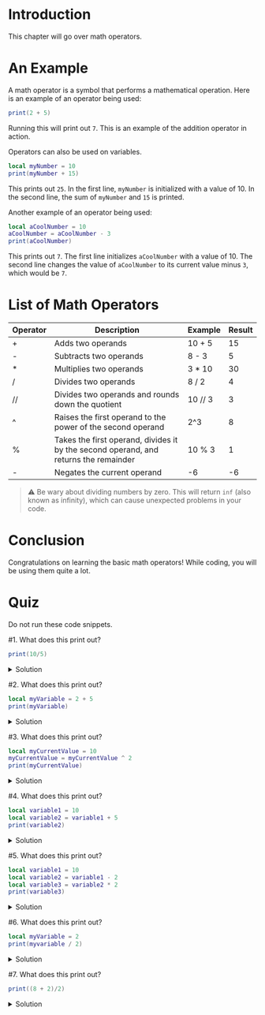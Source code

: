 # Introduction

This chapter will go over math operators.

# An Example

A math operator is a symbol that performs a mathematical operation. Here is an example of an operator being used:

```lua
print(2 + 5)
```

Running this will print out `7`. This is an example of the addition operator in action.

Operators can also be used on variables.

```lua
local myNumber = 10
print(myNumber + 15)
```

This prints out `25`. In the first line, `myNumber` is initialized with a value of 10. In the second line, the sum of `myNumber` and `15` is printed.

Another example of an operator being used:

```lua
local aCoolNumber = 10
aCoolNumber = aCoolNumber - 3
print(aCoolNumber)
```

This prints out `7`. The first line initializes `aCoolNumber` with a value of 10. The second line changes the value of `aCoolNumber` to its current value minus `3`, which would be `7`.

# List of Math Operators

| Operator | Description | Example | Result
| --- | ----------- | ----------- | --- |
| + | Adds two operands | 10 + 5 | 15 |
| - | Subtracts two operands | 8 - 3 | 5 |
| * | Multiplies two operands | 3 * 10 | 30 |
| / | Divides two operands | 8 / 2 | 4 |
| // | Divides two operands and rounds down the quotient | 10 // 3 | 3 |
| ^ | Raises the first operand to the power of the second operand | 2^3 | 8 |
| % | Takes the first operand, divides it by the second operand, and returns the remainder | 10 % 3 | 1 |
| - | Negates the current operand | -6 | -6 |

>⚠️ Be wary about dividing numbers by zero. This will return `inf` (also known as infinity), which can cause unexpected problems in your code.

# Conclusion
 
Congratulations on learning the basic math operators! While coding, you will be using them quite a lot.

# Quiz

Do not run these code snippets.

#1. What does this print out?

```lua
print(10/5)
```

<details>
  <summary>Solution</summary>
  2
</details>

#2. What does this print out?

```lua
local myVariable = 2 + 5
print(myVariable)
```

<details>
  <summary>Solution</summary>
  7
</details>

#3. What does this print out?

```lua
local myCurrentValue = 10
myCurrentValue = myCurrentValue ^ 2
print(myCurrentValue)
```

<details>
  <summary>Solution</summary>
  100
</details>

#4. What does this print out?

```lua
local variable1 = 10
local variable2 = variable1 + 5
print(variable2)
```

<details>
  <summary>Solution</summary>
  15
</details>

#5. What does this print out?

```lua
local variable1 = 10
local variable2 = variable1 - 2
local variable3 = variable2 * 2
print(variable3)
```

<details>
  <summary>Solution</summary>
  16
</details>

#6. What does this print out?

```lua
local myVariable = 2
print(myvariable / 2)
```

<details>
  <summary>Solution</summary>
  The code errors as it tries to perform an arithmetic on a nil value as there is no variable named `myvariable`
</details>

#7. What does this print out?

```lua
print((8 + 2)/2)
```

<details>
  <summary>Solution</summary>
  5
</details>

